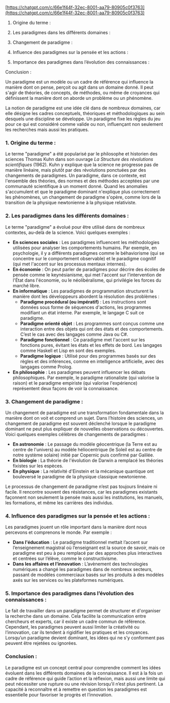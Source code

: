 [https://chatgpt.com/c/66e1f44f-32ec-8001-aa79-80905c0f3763](https://chatgpt.com/c/66e1f44f-32ec-8001-aa79-80905c0f3763)

1. Origine du terme :

2. Les paradigmes dans les différents domaines :

3. Changement de paradigme :

4. Influence des paradigmes sur la pensée et les actions :

5. Importance des paradigmes dans l’évolution des connaissances :

Conclusion :

  

Un paradigme est un modèle ou un cadre de référence qui influence la manière dont on pense, perçoit ou agit dans un domaine donné. Il peut s'agir de théories, de concepts, de méthodes, ou même de croyances qui définissent la manière dont on aborde un problème ou un phénomène.

  

  

La notion de paradigme est une idée clé dans de nombreux domaines, car elle désigne les cadres conceptuels, théoriques et méthodologiques au sein desquels une discipline se développe. Un paradigme fixe les règles du jeu pour ce qui est considéré comme valide ou non, influençant non seulement les recherches mais aussi les pratiques.

### 1. **Origine du terme :**

Le terme "paradigme" a été popularisé par le philosophe et historien des sciences Thomas Kuhn dans son ouvrage _La Structure des révolutions scientifiques_ (1962). Kuhn y explique que la science ne progresse pas de manière linéaire, mais plutôt par des révolutions ponctuées par des changements de paradigmes. Un paradigme, dans ce contexte, est l'ensemble des théories, des normes et des méthodes acceptées par une communauté scientifique à un moment donné. Quand les anomalies s'accumulent et que le paradigme dominant n'explique plus correctement les phénomènes, un changement de paradigme s'opère, comme lors de la transition de la physique newtonienne à la physique relativiste.

### 2. **Les paradigmes dans les différents domaines :**

Le terme "paradigme" a évolué pour être utilisé dans de nombreux contextes, au-delà de la science. Voici quelques exemples :

- **En sciences sociales** : Les paradigmes influencent les méthodologies utilisées pour analyser les comportements humains. Par exemple, en psychologie, il y a différents paradigmes comme le béhaviorisme (qui se concentre sur le comportement observable) et le paradigme cognitif (qui met l'accent sur les processus mentaux internes).
- **En économie** : On peut parler de paradigmes pour décrire des écoles de pensée comme le keynésianisme, qui met l'accent sur l'intervention de l'État dans l'économie, ou le néolibéralisme, qui privilégie les forces du marché libre.
- **En informatique** : Les paradigmes de programmation structurent la manière dont les développeurs abordent la résolution des problèmes :
    - **Paradigme procédural (ou impératif)** : Les instructions sont données sous forme de séquences d'actions, les programmes modifiant un état interne. Par exemple, le langage C suit ce paradigme.
    - **Paradigme orienté objet** : Les programmes sont conçus comme une interaction entre des objets qui ont des états et des comportements. C’est le cas avec des langages comme Java ou C#.
    - **Paradigme fonctionnel** : Ce paradigme met l'accent sur les fonctions pures, évitant les états et les effets de bord. Les langages comme Haskell et Lisp en sont des exemples.
    - **Paradigme logique** : Utilisé pour des programmes basés sur des règles et des inférences, comme en intelligence artificielle, avec des langages comme Prolog.
- **En philosophie** : Les paradigmes peuvent influencer les débats philosophiques. Par exemple, le paradigme rationaliste (qui valorise la raison) et le paradigme empiriste (qui valorise l'expérience) représentent deux façons de voir la connaissance.

### 3. **Changement de paradigme :**

Un changement de paradigme est une transformation fondamentale dans la manière dont on voit et comprend un sujet. Dans l’histoire des sciences, un changement de paradigme est souvent déclenché lorsque le paradigme dominant ne peut plus expliquer de nouvelles observations ou découvertes. Voici quelques exemples célèbres de changements de paradigmes :

- **En astronomie** : Le passage du modèle géocentrique (la Terre est au centre de l'univers) au modèle héliocentrique (le Soleil est au centre de notre système solaire) initié par Copernic puis confirmé par Galilée.
- **En biologie** : La théorie de l'évolution de Darwin a remplacé les théories fixistes sur les espèces.
- **En physique** : La relativité d'Einstein et la mécanique quantique ont bouleversé le paradigme de la physique classique newtonienne.

Le processus de changement de paradigme n’est pas toujours linéaire ni facile. Il rencontre souvent des résistances, car les paradigmes existants façonnent non seulement la pensée mais aussi les institutions, les manuels, les formations, et même les carrières des individus.

### 4. **Influence des paradigmes sur la pensée et les actions :**

Les paradigmes jouent un rôle important dans la manière dont nous percevons et comprenons le monde. Par exemple :

- **Dans l'éducation** : Le paradigme traditionnel mettait l’accent sur l’enseignement magistral où l’enseignant est la source de savoir, mais ce paradigme est peu à peu remplacé par des approches plus interactives et centrées sur l’élève, comme le constructivisme.
- **Dans les affaires et l’innovation** : L’avènement des technologies numériques a changé les paradigmes dans de nombreux secteurs, passant de modèles commerciaux basés sur les produits à des modèles axés sur les services ou les plateformes numériques.

### 5. **Importance des paradigmes dans l’évolution des connaissances :**

Le fait de travailler dans un paradigme permet de structurer et d'organiser la recherche dans un domaine. Cela facilite la communication entre chercheurs et experts, car il existe un cadre commun de référence. Cependant, les paradigmes peuvent aussi limiter la créativité ou l’innovation, car ils tendent à rigidifier les pratiques et les croyances. Lorsqu’un paradigme devient dominant, les idées qui ne s’y conforment pas peuvent être rejetées ou ignorées.

### Conclusion :

Le paradigme est un concept central pour comprendre comment les idées évoluent dans les différents domaines de la connaissance. Il est à la fois un cadre de référence qui guide l’action et la réflexion, mais aussi une limite qui peut nécessiter une rupture ou une révision lorsqu’il n’est plus pertinent. La capacité à reconnaître et à remettre en question les paradigmes est essentielle pour favoriser le progrès et l’innovation.